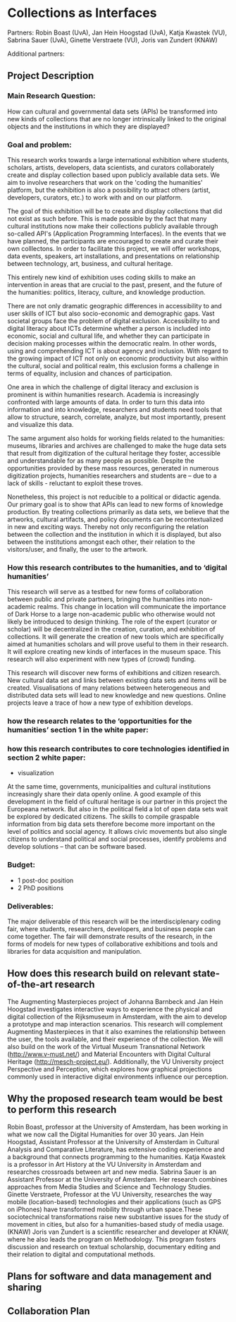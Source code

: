 # Collections as Interfaces

Partners: Robin Boast (UvA), Jan Hein Hoogstad (UvA), Katja Kwastek
(VU), Sabrina Sauer (UvA), Ginette Verstraete (VU), Joris van Zundert
(KNAW) 

Additional partners:

## Project Description

### Main Research Question:

How can cultural and governmental data sets (APIs) be transformed into
new kinds of collections that are no longer intrinsically linked to the
original objects and the institutions in which they are displayed?


### Goal and problem:

This research works towards a large international exhibition where
students, scholars, artists, developers, data scientists, and curators
collaborately create and display collection based upon publicly
available data sets. We aim to involve researchers that work on
the 'coding the humanities' platform, but the exhibition is also a
possibility to attract others (artist, developers, curators, etc.) to
work with and on our platform.

The goal of this exhibition will be to create and display collections
that did not exist as such before. This is made possible by the fact
that many cultural institutions now make their collections publicly
available through so-called API's (Application Programming Interfaces).
In the events that we have planned, the participants are encouraged
to create and curate their own colllectons. In order to facilitate
this project, we will offer workshops, data events, speakers, art
installations, and presentations on relationship between technology,
art, business, and cultural heritage.

This entirely new kind of exhibition uses coding skills to make an
intervention in areas that are crucial to the past, present, and
the future of the humanities: politics, literacy, culture, and knowledge
production.

There are not only dramatic geographic differences in accessibility
to and user skills of ICT but also socio-economic and demographic
gaps. Vast societal groups face the problem of digital exclusion.
Accessibility to and digital literacy about ICTs determine whether a
person is included into economic, social and cultural life, and whether
they can participate in decision making processes within the democratic
realm. In other words, using and comprehending ICT is about agency and
inclusion. With regard to the growing impact of ICT not only on economic
productivity but also within the cultural, social and political realm,
this exclusion forms a challenge in terms of equality, inclusion and
chances of participation.

One area in which the challenge of digital literacy and exclusion is
prominent is within humanities research. Academia is increasingly
confronted with large amounts of data. In order to turn this data
into information and into knowledge, researchers and students need
tools that allow to structure, search, correlate, analyze, but most
importantly, present and visualize this data. 

The same argument also holds for working fields related to the humanities:
museums, libraries and archives are challenged to make the huge data
sets that result from digitization of the cultural heritage they
foster, accessible and understandable for as many people as possible.
Despite the opportunities provided by these mass resources, generated in numerous
digitization projects, humanities researchers and students are
– due to a lack of skills - reluctant to exploit these troves.

Nonetheless, this project is not reducible to a political or didactic agenda.
Our primary goal is to show that APIs can lead to new forms of knowledge
production. By treating collections primarily as data sets, we believe that
the artworks, cultural artifacts, and policy documents can be recontextualized
in new and exciting ways. Thereby not only reconfiguring the relation between
the collection and the institution in which it is displayed, but also between 
the institutions amongst each other, their relation to the visitors/user, and 
finally, the user to the artwork.


### How this research contributes to the humanities, and to ‘digital humanities’ 

This research will serve as a testbed for new forms of collaboration between public and private partners, bringing the humanities into non-academic realms. This change in location will communicate the importance of Dark Horse to a large non-academic public who otherwise would not likely be introduced to design thinking. The role of the expert (curator or scholar) will be decentralized in the creation, curation, and exhibition of collections. It will generate the creation of new tools which are specifically aimed at humanities scholars and will prove useful to them in their research. It will explore creating new kinds of interfaces in the museum space. This research will also experiment with new types of (crowd) funding.  

This research will discover new forms of exhibitions and citizen research. New cultural data set and links between existing data sets and items will be created. Visualisations of many relations between heterogeneous and distributed data sets will lead to new knowledge and new questions. Online projects leave a trace of how a new type of exhibition develops.

### how the research relates to the ‘opportunities for the humanities’ section 1 in the white paper:

### how this research contributes to core technologies identified in section 2 white paper:


- visualization

At the same time, governments, municipalities and cultural institutions
increasingly share their data openly online. A good example of this
development in the field of cultural heritage is our partner in this
project the Europeana network. But also in the political field a lot
of open data sets wait be explored by dedicated citizens. The skills
to compile graspable information from big data sets therefore become
more important on the level of politics and social agency. It allows
civic movements but also single citizens to understand political and
social processes, identify problems and develop solutions – that can
be software based.




### Budget:

- 1 post-doc position
- 2 PhD positions

### Deliverables:
The major deliverable of this research will be the interdisciplenary coding fair, where students, researchers, developers, and business people can come together. The fair will demonstrate results of the research, in the forms of models for new types of collaborative exhibitions and tools and libraries for data acquisition and manipulation.


## How does this research build on relevant state-of-the-art research

The Augmenting Masterpieces project of Johanna Barnbeck and Jan Hein Hoogstad investigates interactive ways to experience the physical and digital collection of the Rijksmuseum in Amsterdam, with the aim to develop a prototype and map interaction scenarios. This research will complement Augmenting Masterpieces in that it also examines the relationship between the user, the tools available, and their experience of the collection. We will also build on the work of the Virtual Museum Transnational Network (http://www.v-must.net/) and Material Encounters with Digital Cultural Heritage (http://mesch-project.eu/). Additionally, the VU University project Perspective and Perception, which explores how graphical projections commonly used in interactive digital environments influence our perception.

## Why the proposed research team would be best to perform this research
Robin Boast, professor at the University of Amsterdam, has been working in what we now call the Digital Humanities for over 30 years. Jan Hein Hoogstad, Assistant Professor at the University of Amsterdam in Cultural Analysis and Comparative Literature, has extensive coding experience and a background that connects programming to the humanities. Katja Kwastek is a professor in Art History at the VU University in Amsterdam and researches crossroads between art and new media. Sabrina Sauer is an Assistant Professor at the University of Amsterdam. Her research combines approaches from Media Studies and Science and Technology Studies. Ginette Verstraete, Professor at the VU University, researches the way mobile (location-based) technologies and their applications (such as GPS on iPhones) have transformed mobility through urban space.These sociotechnical transformations raise new substantive issues for the study of movement in cities, but also for a humanities-based study of media usage. 
(KNAW) Joris van Zundert is a scientific researcher and developer at KNAW, where he also leads the program on Methodology. This program fosters discussion and research on textual scholarship, documentary editing and their relation to digital and computational methods. 

## Plans for software and data management and sharing

## Collaboration Plan
